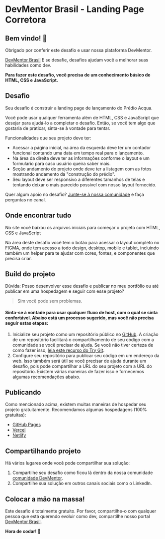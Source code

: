# DevMentor Brasil - Landing Page Corretora

## Bem vindo! 👋

Obrigado por conferir este desafio e usar nossa plataforma DevMentor.

[DevMentor Brasil](https://www.devmentor.com.br) E se desafie, desafios ajudam você a melhorar suas habilidades como dev.

**Para fazer este desafio, você precisa de um conhecimento básico de HTML, CSS e JavaScript.**

## Desafio

Seu desafio é construir a landing page de lançamento do Prédio Acqua.

Você pode usar qualquer ferramenta além de HTML, CSS e JavaScript que desejar para ajudá-lo a completar o desafio. Então, se você tem algo que gostaria de praticar, sinta-se à vontade para tentar.

Funcionalidades que seu projeto deve ter:

- Acessar a página inicial, na área da esquerda deve ter um contador funcional contando uma data em tempo real para o lançamento.
- Na área da direita deve ter as informações conforme o layout e um formulario para caso usuário queira saber mais. 
- Seção andamento do projeto onde deve ter a listagem com as fotos mostrando andamento da "construção do prédio".
- Seu layout deve ser responsivo a diferentes tamanhos de telas e tentando deixar o mais parecido possível com nosso layout fornecido.

Quer algum apoio no desafio? [Junte-se à nossa comunidade](https://www.devmentor.com.br/comunidade) e faça perguntas no canal.

## Onde encontrar tudo

No site você baixou os arquivos iniciais para começar o projeto com HTML, CSS e JavaScript

Na área deste desafio você tem o botão para acessar o layout completo no FIGMA, onde tem acesso a todo design, desktop, mobile e tablet, incluindo também um helper para te ajudar com cores, fontes, e componentes que precisa criar.

## Build do projeto

Dúvida: Posso desenvolver esse desafio e publicar no meu portfólio ou até publicar em uma hospedagem e seguir com esse projeto?
> Sim você pode sem problemas.


#### Sinta-se à vontade para usar qualquer fluxo de host, com o qual se sinta confortável. Abaixo está um processo sugerido, mas você não precisa seguir estas etapas:

1. Inicialize seu projeto como um repositório público no [GitHub](https://github.com/). A criação de um repositório facilitará o compartilhamento de seu código com a comunidade se você precisar de ajuda. Se você não tiver certeza de como fazer isso, [leia este recurso do Try Git](https://try.github.io/).
2. Configure seu repositório para publicar seu código em um endereço da web. Isso também será útil se você precisar de ajuda durante um desafio, pois pode compartilhar a URL do seu projeto com a URL do repositório. Existem várias maneiras de fazer isso e fornecemos algumas recomendações abaixo.

## Publicando

Como mencionado acima, existem muitas maneiras de hospedar seu projeto gratuitamente. Recomendamos algumas hospedagens (100% gratuitas):

- [GitHub Pages](https://pages.github.com/)
- [Vercel](https://vercel.com/)
- [Netlify](https://www.netlify.com/)

## Compartilhando projeto

Há vários lugares onde você pode compartilhar sua solução:

1. Compartilhe seu desafio como ficou lá dentro da nossa comunidade [comunidade DevMentor](https://www.devmentor.com.br/comunidade).
2. Compartilhe sua solução em outros canais sociais como o LinkedIn.

## Colocar a mão na massa!

Este desafio é totalmente gratuito. Por favor, compartilhe-o com qualquer pessoa que está querendo evoluir como dev, compartilhe nosso portal [DevMentor Brasil](https://www.devmentor.com.br/).

**Hora de codar!** 🚀